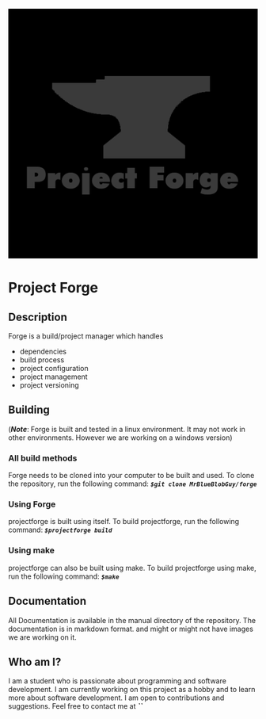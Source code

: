 ![Project Logo](images/project_icon.png)
# Project Forge

## Description
Forge is a build/project manager which handles
- dependencies
- build process
- project configuration
- project management
- project versioning

## **Building**

(***Note***: Forge is built and tested in a linux environment. It may not work in other environments. However we are working on a windows version)


### All build methods
Forge needs to be cloned into your computer to be built and used. To clone the repository, run the following command: ***`$git clone MrBlueBlobGuy/forge`***

### Using Forge
projectforge is built using itself. To build projectforge, run the following command: ***`$projectforge build`***


### Using make
projectforge can also be built using make. To build projectforge using make, run the following command: ***`$make`***

## Documentation
All Documentation is available in the manual directory of the repository. The documentation is in markdown format. and might or might not have images we are working on it.

## Who am I?
I am a student who is passionate about programming and software development. I am currently working on this project as a hobby and to learn more about software development. I am open to contributions and suggestions. Feel free to contact me at ***``***